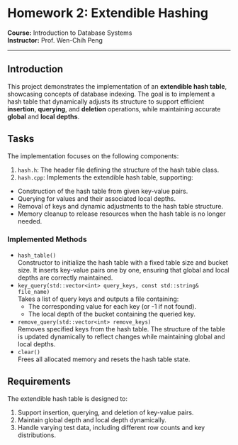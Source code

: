 # Homework 2: Extendible Hashing

**Course:** Introduction to Database Systems  
**Instructor:** Prof. Wen-Chih Peng

---

## Introduction
This project demonstrates the implementation of an **extendible hash table**, showcasing concepts of database indexing. The goal is to implement a hash table that dynamically adjusts its structure to support efficient **insertion**, **querying**, and **deletion** operations, while maintaining accurate **global** and **local depths**.
## Tasks
The implementation focuses on the following components:
1. `hash.h`:
The header file defining the structure of the hash table class.
2. `hash.cpp`:
Implements the extendible hash table, supporting:
* Construction of the hash table from given key-value pairs.
* Querying for values and their associated local depths.
* Removal of keys and dynamic adjustments to the hash table structure.
* Memory cleanup to release resources when the hash table is no longer needed.
### Implemented Methods
* `hash_table()`  
Constructor to initialize the hash table with a fixed table size and bucket size. It inserts key-value pairs one by one, ensuring that global and local depths are correctly maintained.
* `key_query(std::vector<int> query_keys, const std::string& file_name)`  
Takes a list of query keys and outputs a file containing:
  - The corresponding value for each key (or -1 if not found).
  - The local depth of the bucket containing the queried key.
* `remove_query(std::vector<int> remove_keys)`  
Removes specified keys from the hash table. The structure of the table is updated dynamically to reflect changes while maintaining global and local depths.
* `clear()`  
Frees all allocated memory and resets the hash table state.
## Requirements
The extendible hash table is designed to:
1. Support insertion, querying, and deletion of key-value pairs.
2. Maintain global depth and local depth dynamically.
3. Handle varying test data, including different row counts and key distributions.
